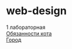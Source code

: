 # web-design  
1 лабораторная  
[Обязанности кота](https://dashusikostashusik.github.io/web-design/first/cat/)  
[Город](https://dashusikostashusik.github.io/web-design/first/city/)
